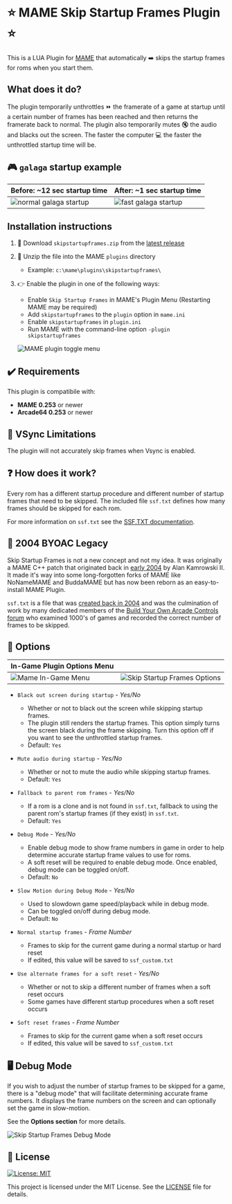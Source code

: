 # :star: MAME Skip Startup Frames Plugin :star:

This is a LUA Plugin for [MAME](https://www.mamedev.org/) that automatically :arrow_right: skips the startup frames for roms when you start them.

## What does it do?

The plugin temporarily unthrottles :fast_forward: the framerate of a game at startup until a certain number of frames has been reached and then returns the framerate back to normal. The plugin also temporarily mutes :mute: the audio and blacks out the screen. The faster the computer :computer: the faster the unthrottled startup time will be.

## :video_game: `galaga` startup example

| Before: ~12 sec startup time               | After: ~1 sec startup time              |
| ------------------------------------------ | --------------------------------------- |
| ![normal galaga startup](media/before.gif) | ![fast galaga startup](media/after.gif) |

## Installation instructions

1. :arrow_down_small: Download `skipstartupframes.zip` from the [latest release](https://github.com/Jakobud/skipstartupframes/releases)
2. :open_file_folder: Unzip the file into the MAME `plugins` directory
   - Example: `c:\mame\plugins\skipstartupframes\`
3. :point_right: Enable the plugin in one of the following ways:

   - Enable `Skip Startup Frames` in MAME's Plugin Menu (Restarting MAME may be required)
   - Add `skipstartupframes` to the `plugin` option in `mame.ini`
   - Enable `skipstartupframes` in `plugin.ini`
   - Run MAME with the command-line option `-plugin skipstartupframes`

   ![MAME plugin toggle menu](media/plugin-menu.jpg)

## :heavy_check_mark: Requirements

This plugin is compatibile with:

- **MAME 0.253** or newer
- **Arcade64 0.253** or newer

## :no_entry_sign: VSync Limitations

The plugin will not accurately skip frames when Vsync is enabled.

## :question: How does it work?

Every rom has a different startup procedure and different number of startup frames that need to be skipped. The included file `ssf.txt` defines how many frames should be skipped for each rom.

For more information on `ssf.txt` see the [SSF.TXT documentation](SSF.TXT.md).

## :calendar: 2004 BYOAC Legacy

Skip Startup Frames is not a new concept and not my idea. It was originally a MAME C++ patch that originated back in [early 2004](https://www.retroblast.com/archives/a-200403.html) by Alan Kamrowski II. It made it's way into some long-forgotten forks of MAME like NoNameMAME and BuddaMAME but has now been reborn as an easy-to-install MAME Plugin.

`ssf.txt` is a file that was [created back in 2004](https://forum.arcadecontrols.com/index.php/topic,48674.msg) and was the culmination of work by many dedicated members of the [Build Your Own Arcade Controls forum](https://forum.arcadecontrols.com/) who examined 1000's of games and recorded the correct number of frames to be skipped.

## :pencil: Options

| In-Game Plugin Options Menu               |                                                               |
| ----------------------------------------- | ------------------------------------------------------------- |
| ![Mame In-Game Menu](media/game-menu.png) | ![Skip Startup Frames Options](media/plugin-options-menu.jpg) |

- `Black out screen during startup` - _Yes/No_

  - Whether or not to black out the screen while skipping startup frames.
  - The plugin still renders the startup frames. This option simply turns the screen black during the frame skipping. Turn this option off if you want to see the unthrottled startup frames.
  - Default: `Yes`

- `Mute audio during startup` - _Yes/No_

  - Whether or not to mute the audio while skipping startup frames.
  - Default: `Yes`

- `Fallback to parent rom frames` - _Yes/No_

  - If a rom is a clone and is not found in `ssf.txt`, fallback to using the parent rom's startup frames (if they exist) in `ssf.txt`.
  - Default: `Yes`

- `Debug Mode` - _Yes/No_

  - Enable debug mode to show frame numbers in game in order to help determine accurate startup frame values to use for roms.
  - A soft reset will be required to enable debug mode. Once enabled, debug mode can be toggled on/off.
  - Default: `No`

- `Slow Motion during Debug Mode` - _Yes/No_

  - Used to slowdown game speed/playback while in debug mode.
  - Can be toggled on/off during debug mode.
  - Default: `No`

- `Normal startup frames` - _Frame Number_

  - Frames to skip for the current game during a normal startup or hard reset
  - If edited, this value will be saved to `ssf_custom.txt`

- `Use alternate frames for a soft reset` - _Yes/No_

  - Whether or not to skip a different number of frames when a soft reset occurs
  - Some games have different startup procedures when a soft reset occurs

- `Soft reset frames` - _Frame Number_

  - Frames to skip for the current game when a soft reset occurs
  - If edited, this value will be saved to `ssf_custom.txt`

## :desktop_computer: Debug Mode

If you wish to adjust the number of startup frames to be skipped for a game, there is a "debug mode" that will facilitate determining accurate frame numbers. It displays the frame numbers on the screen and can optionally set the game in slow-motion.

See the **Options section** for more details.

![Skip Startup Frames Debug Mode](media/debug.gif)

## :page_facing_up: License

[![License: MIT](https://img.shields.io/badge/License-MIT-yellow.svg)](https://opensource.org/licenses/MIT)

This project is licensed under the MIT License. See the [LICENSE](LICENSE) file for details.
